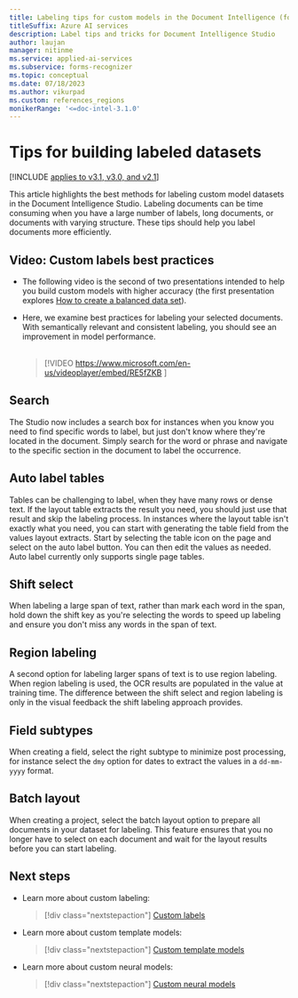 ```yaml
---
title: Labeling tips for custom models in the Document Intelligence (formerly Form Recognizer) Studio
titleSuffix: Azure AI services
description: Label tips and tricks for Document Intelligence Studio
author: laujan
manager: nitinme
ms.service: applied-ai-services
ms.subservice: forms-recognizer
ms.topic: conceptual
ms.date: 07/18/2023
ms.author: vikurpad
ms.custom: references_regions
monikerRange: '<=doc-intel-3.1.0'
---
```



# Tips for building labeled datasets

[!INCLUDE [applies to v3.1, v3.0, and v2.1](includes/applies-to-v3-1-v3-0-v2-1.md)]

This article highlights the best methods for labeling custom model datasets in the Document Intelligence Studio. Labeling documents can be time consuming when you have a large number of labels, long documents, or documents with varying structure. These tips should help you label documents more efficiently.

## Video: Custom labels best practices

* The following video is the second of two presentations intended to help you build custom models with higher accuracy (the first presentation explores [How to create a balanced data set](concept-custom-label.md#video-custom-label-tips-and-pointers)).

* Here, we examine best practices for labeling your selected documents. With semantically relevant and consistent labeling, you should see an improvement in model performance.</br></br>

  > [!VIDEO https://www.microsoft.com/en-us/videoplayer/embed/RE5fZKB ]

## Search

The Studio now includes a search box for instances when you know you need to find specific words to label, but just don't know where they're located in the document. Simply search for the word or phrase and navigate to the specific section in the document to label the occurrence.

## Auto label tables

Tables can be challenging to label, when they have many rows or dense text. If the layout table extracts the result you need, you should just use that result and skip the labeling process. In instances where the layout table isn't exactly what you need, you can start with generating the table field from the values layout extracts. Start by selecting the table icon on the page and select on the auto label button. You can then edit the values as needed. Auto label currently only supports single page tables.

## Shift select

When labeling a large span of text, rather than mark each word in the span, hold down the shift key as you're selecting the words to speed up labeling and ensure you don't miss any words in the span of text.

## Region labeling

A second option for labeling larger spans of text is to use region labeling. When region labeling is used, the OCR results are populated in the value at training time. The difference between the shift select and region labeling is only in the visual feedback the shift labeling approach provides.

## Field subtypes

When creating a field, select the right subtype to minimize post processing, for instance select the ```dmy``` option for dates to extract the values in a ```dd-mm-yyyy``` format.

## Batch layout

When creating a project, select the batch layout option to prepare all documents in your dataset for labeling. This feature ensures that you no longer have to select on each document and wait for the layout results before you can start labeling.

## Next steps

* Learn more about custom labeling:

  > [!div class="nextstepaction"]
  > [Custom labels](concept-custom-label.md)

* Learn more about custom template models:

  > [!div class="nextstepaction"]
  > [Custom template models](concept-custom-template.md )

* Learn more about custom neural models:

  > [!div class="nextstepaction"]
  > [Custom neural models](concept-custom-neural.md )

